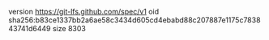 version https://git-lfs.github.com/spec/v1
oid sha256:b83ce1337bb2a6ae58c3434d605cd4ebabd88c207887e1175c783843741d6449
size 8303
